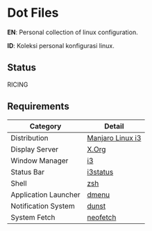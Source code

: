 # Dot Files
**EN**: Personal collection of linux configuration.

**ID**: Koleksi personal konfigurasi linux.

## Status
RICING

## Requirements
| Category             | Detail                                               |
|----------------------|------------------------------------------------------|
| Distribution         | [Manjaro Linux i3](https://manjaro.org/download/#i3) |
| Display Server       | [X.Org](https://www.x.org/wiki/)                     |
| Window Manager       | [i3](https://i3wm.org/)                              |
| Status Bar           | [i3status](https://i3wm.org/i3status/manpage.html)   |
| Shell                | [zsh](https://www.zsh.org/)                          |
| Application Launcher | [dmenu](https://tools.suckless.org/dmenu/)           |
| Notification System  | [dunst](https://dunst-project.org/)                  |
| System Fetch         | [neofetch](https://github.com/dylanaraps/neofetch)   |
